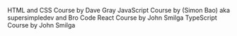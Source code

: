 HTML and CSS Course by Dave Gray 
JavaScript Course by (Simon Bao) aka supersimpledev and Bro Code 
React Course by John Smilga 
TypeScript Course by John Smilga 

